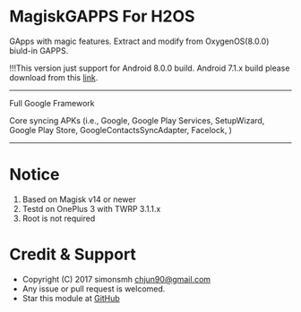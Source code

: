 # MagiskGAPPS For H2OS
GApps with magic features. Extract and modify from OxygenOS(8.0.0) biuld-in GAPPS.

!!!This version just support for Android 8.0.0 build. 
Android 7.1.x build please download from this [link](https://github.com/wuchjun/magisk-gapps-h2os/archive/7.1.x.zip).
***
Full Google Framework

Core syncing APKs (i.e., Google, Google Play Services, SetupWizard, Google Play Store, GoogleContactsSyncAdapter, Facelock, )

***
# Notice
1. Based on Magisk v14 or newer
2. Testd on OnePlus 3 with TWRP 3.1.1.x
3. Root is not required


# Credit & Support

* Copyright (C) 2017 simonsmh <chjun90@gmail.com>
* Any issue or pull request is welcomed.
* Star this module at [GitHub](https://github.com/Magisk-Modules-Repo/magisk-gapps-h2os)
